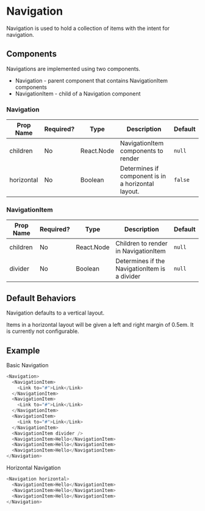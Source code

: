 # Navigation
Navigation is used to hold a collection of items with the intent for navigation.

## Components
Navigations are implemented using two components.
* Navigation - parent component that contains NavigationItem components
* NavigationItem - child of a Navigation component

### Navigation
| Prop Name   | Required?  | Type       | Description                                                | Default |
| ----------- | ---------- | ---------- | ---------------------------------------------------------- | ------- |
| children    | No         | React.Node | NavigationItem components to render                        | `null`  |
| horizontal  | No         | Boolean    | Determines if component is in a horizontal layout.         | `false` |

### NavigationItem
| Prop Name | Required?  | Type       | Description                                                  | Default |
| --------- | ---------- | ---------- | ------------------------------------------------------------ | ------- |
| children  | No         | React.Node | Children to render in NavigationItem                         | `null`  |
| divider   | No         | Boolean    | Determines if the NavigationItem is a divider                | `null`  |

## Default Behaviors
Navigation defaults to a vertical layout.

Items in a horizontal layout will be given a left and right margin of 0.5em. It
is currently not configurable.

## Example
Basic Navigation
```javascript
<Navigation>
  <NavigationItem>
    <Link to="#">Link</Link>
  </NavigationItem>
  <NavigationItem>
    <Link to="#">Link</Link>
  </NavigationItem>
  <NavigationItem>
    <Link to="#">Link</Link>
  </NavigationItem>
  <NavigationItem divider />
  <NavigationItem>Hello</NavigationItem>
  <NavigationItem>Hello</NavigationItem>
  <NavigationItem>Hello</NavigationItem>
</Navigation>
```

Horizontal Navigation
```javascript
<Navigation horizontal>
  <NavigationItem>Hello</NavigationItem>
  <NavigationItem>Hello</NavigationItem>
  <NavigationItem>Hello</NavigationItem>
</Navigation>
```
